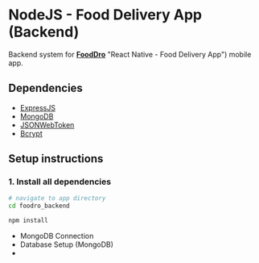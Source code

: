 # NodeJS - Food Delivery App (Backend)

Backend system for [**FoodDro**](https://github.com/ajay-paul/Food-Delivery-App) "React Native - Food Delivery App") mobile app.

## Dependencies

- [ExpressJS](https://expressjs.com "Popular Web Framework for NodeJS")
- [MongoDB](https://docs.mongodb.com/drivers/node/current "MongoDB Client for NodeJS")
- [JSONWebToken](https://github.com/auth0/node-jsonwebtoken "Library for generating and parsing JWT")
- [Bcrypt](https://github.com/kelektiv/node.bcrypt.js "Library for password hashing")

## Setup instructions

### 1. Install all dependencies

```sh
# navigate to app directory
cd foodro_backend

npm install
```
- MongoDB Connection
- Database Setup (MongoDB)
- 
